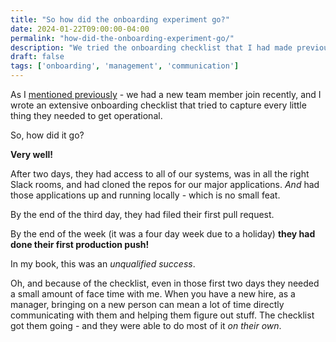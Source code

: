 ```yaml
---
title: "So how did the onboarding experiment go?"
date: 2024-01-22T09:00:00-04:00
permalink: "how-did-the-onboarding-experiment-go/"
description: "We tried the onboarding checklist that I had made previously - did it work?"
draft: false
tags: ['onboarding', 'management', 'communication']
---
```


As I [mentioned previously](/ideas-for-an-onboarding-checklist/) - we had a new team member join recently, and I wrote an extensive onboarding checklist that tried to capture every little thing they needed to get operational.

So, how did it go?

**Very well!**

After two days, they had access to all of our systems, was in all the right Slack rooms, and had cloned the repos for our major applications. _And_ had those applications up and running locally - which is no small feat.

By the end of the third day, they had filed their first pull request.

By the end of the week (it was a four day week due to a holiday) **they had done their first production push!**

In my book, this was an _unqualified success_.

Oh, and because of the checklist, even in those first two days they needed a small amount of face time with me. When you have a new hire, as a manager, bringing on a new person can mean a lot of time directly communicating with them and helping them figure out stuff. The checklist got them going - and they were able to do most of it _on their own_.
